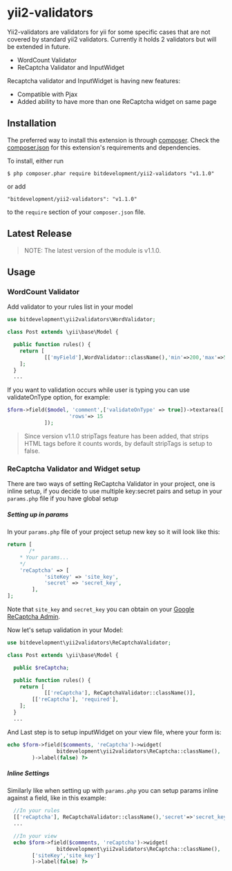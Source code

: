 yii2-validators
===================

Yii2-validators are validators for yii for some specific cases that are not covered by standard yii2 validators. 
Currently it holds 2 validators but will be extended in future.
  - WordCount Validator
  - ReCaptcha Validator and InputWidget

Recaptcha validator and InputWidget is having new features: 
  - Compatible with Pjax
  - Added ability to have more than one ReCaptcha widget on same page

## Installation

The preferred way to install this extension is through [composer](http://getcomposer.org/download/). Check the [composer.json](https://github.com/bitdevelopment/yii2-validators/blob/master/composer.json) for this extension's requirements and dependencies.

To install, either run

```
$ php composer.phar require bitdevelopment/yii2-validators "v1.1.0"
```

or add

```
"bitdevelopment/yii2-validators": "v1.1.0"
```

to the ```require``` section of your `composer.json` file.

## Latest Release

> NOTE: The latest version of the module is v1.1.0.

## Usage

### WordCount Validator

Add validator to your rules list in your model

```php
use bitdevelopment\yii2validators\WordValidator;

class Post extends \yii\base\Model {

  public function rules() {
    return [
            [['myField'],WordValidator::className(),'min'=>200,'max'=>500]
    ];
  }
  ...
```

If you want to validation occurs while user is typing you can use validateOnType option, for example:

```php
$form->field($model, 'comment',['validateOnType' => true])->textarea([
                    'rows'=> 15
            ]);
```

> Since version v1.1.0 stripTags feature has been added, that strips HTML tags before it counts words, by default stripTags is setup to false.

### ReCaptcha Validator and Widget setup

There are two ways of setting ReCaptcha Validator in your project, one is inline setup, if you decide to use multiple key:secret pairs and setup in your `params.php` file if you have global setup 

##### Setting up in params

In your `params.php` file of your project setup new key so it will look like this: 
```php
return [
       /*
	* Your params...
	*/
 	'reCaptcha' => [
        	'siteKey' => 'site_key',
        	'secret' => 'secret_key',
    	],
];
```

Note that `site_key` and `secret_key` you can obtain on your [Google ReCaptcha Admin](https://www.google.com/recaptcha/admin).

Now let's setup validation in your Model:

```php 
use bitdevelopment\yii2validators\ReCaptchaValidator;

class Post extends \yii\base\Model {

  public $reCaptcha;

  public function rules() {
    return [
            [['reCaptcha'], ReCaptchaValidator::className()],
	    [['reCaptcha'], 'required'],
    ];
  }
  ...
```

And Last step is to setup inputWidget on your view file, where your form is:
```php 
echo $form->field($comments, 'reCaptcha')->widget(
            	bitdevelopment\yii2validators\ReCaptcha::className(),
        )->label(false) ?>
```


##### Inline Settings

Similarly like when setting up with `params.php` you can setup params inline against a field, like in this example:

```php
  //In your rules
  [['reCaptcha'], ReCaptchaValidator::className(),'secret'=>'secret_key'],
  ...
```

```php
  //In your view
  echo $form->field($comments, 'reCaptcha')->widget(
            	bitdevelopment\yii2validators\ReCaptcha::className(),
		['siteKey','site_key']
        )->label(false) ?>
```

